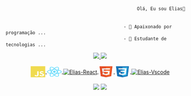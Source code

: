                                                      Olá, Eu sou Elias👋


                                                - 🔭 Apaixonado por programação ...
                                                - 🌱 Estudante de tecnologias ...

<div align="center">
  <a href="https://github.com/eliassouza93">
  <img height="180em" src="https://github-readme-stats.vercel.app/api?username=eliassouza93&show_icons=true&theme=cobalt&include_all_commits=true&count_private=true"/>
  <img height="180em" src="https://github-readme-stats.vercel.app/api/top-langs/?username=eliassouza93&layout=compact&langs_count=7&theme=cobalt"/>
</div>
<div style="display: inline_block"  align="center" ><br>
  <img  align="center" alt="Elias-Js" height="30" width="40" src="https://raw.githubusercontent.com/devicons/devicon/master/icons/javascript/javascript-plain.svg">
  <img  align="center" alt="Elias-React" height="30" width="40" src="https://raw.githubusercontent.com/devicons/devicon/master/icons/react/react-original.svg">
   <img  align="center" alt="Elias-React" height="30" width="40" src="https://cdn.jsdelivr.net/gh/devicons/devicon/icons/typescript/typescript-original.svg" />
  <img  align="center" alt="Elias-HTML" height="30" width="40" src="https://raw.githubusercontent.com/devicons/devicon/master/icons/html5/html5-original.svg">
  <img  align="center" alt="Elias-CSS" height="30" width="40" src="https://raw.githubusercontent.com/devicons/devicon/master/icons/css3/css3-original.svg">
  <img  align="center" alt="Elias-Vscode" height="30" width="40" src="https://cdn.jsdelivr.net/gh/devicons/devicon/icons/vscode/vscode-original.svg" />
                                            
  </div>
  <br/>
<div align="center"> 
  <a  align="center"   href="https://www.instagram.com/elias93s/" target="_blank"><img  src="https://img.shields.io/badge/-Instagram-%23E4405F?style=for-the-badge&logo=instagram&logoColor=white" target="_blank"></a>
  <a  align="center"  href="https://www.linkedin.com/in/elias-souza-784379220/" target="_blank"><img src="https://img.shields.io/badge/-LinkedIn-%230077B5?style=for-the-badge&logo=linkedin&logoColor=white" target="_blank"></a> 
  
</div>
